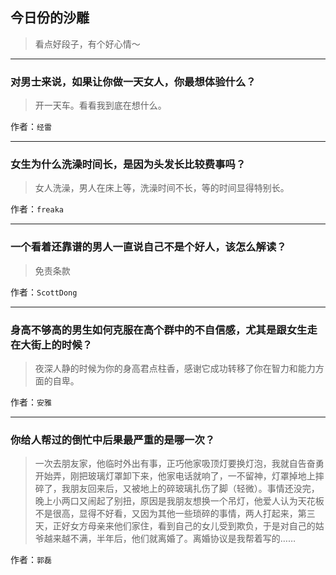 ## 今日份的沙雕

> 看点好段子，有个好心情～


 
---

### 对男士来说，如果让你做一天女人，你最想体验什么？

> 开一天车。看看我到底在想什么。


作者：`经雷`

---

### 女生为什么洗澡时间长，是因为头发长比较费事吗？

> 女人洗澡，男人在床上等，洗澡时间不长，等的时间显得特别长。


作者：`freaka`

---

### 一个看着还靠谱的男人一直说自己不是个好人，该怎么解读？

> 免责条款


作者：`ScottDong`

---

### 身高不够高的男生如何克服在高个群中的不自信感，尤其是跟女生走在大街上的时候？

> 夜深人静的时候为你的身高君点柱香，感谢它成功转移了你在智力和能力方面的自卑。


作者：`安雅`

---

### 你给人帮过的倒忙中后果最严重的是哪一次？

> 一次去朋友家，他临时外出有事，正巧他家吸顶灯要换灯泡，我就自告奋勇开始弄，刚把玻璃灯罩卸下来，他家电话就响了，一不留神，灯罩掉地上摔碎了，我朋友回来后，又被地上的碎玻璃扎伤了脚（轻微）。事情还没完，晚上小两口又闹起了别扭，原因是我朋友想换一个吊灯，他爱人认为天花板不是很高，显得不好看，又因为其他一些琐碎的事情，两人打起来，第三天，正好女方母亲来他们家住，看到自己的女儿受到欺负，于是对自己的姑爷越来越不满，半年后，他们就离婚了。离婚协议是我帮着写的……


作者：`郭磊`